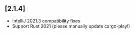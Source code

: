 ## [2.1.4]
- IntelliJ 2021.3 compatibility fixes
- Support Rust 2021 (please manually update cargo-play!)
